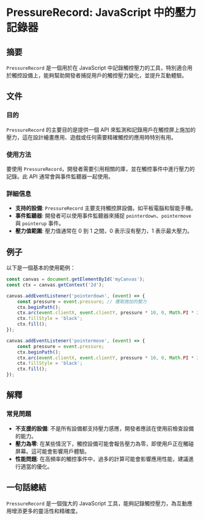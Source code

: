 <!--
Meta Description: # PressureRecord: JavaScript 中的壓力記錄器 ## 摘要 `PressureRecord` 是一個用於在 JavaScript 中記錄觸控壓力的工具，特別適合用於觸控設備上，能夠幫助開發者捕捉用戶的觸控壓力變化，並提升互動體驗。 ## 文件 ### 目的 `Pressur...
Meta Keywords: ctx, event, pressurerecord, pressure, javascript
-->

# PressureRecord: JavaScript 中的壓力記錄器

## 摘要
`PressureRecord` 是一個用於在 JavaScript 中記錄觸控壓力的工具，特別適合用於觸控設備上，能夠幫助開發者捕捉用戶的觸控壓力變化，並提升互動體驗。

## 文件
### 目的
`PressureRecord` 的主要目的是提供一個 API 來監測和記錄用戶在觸控屏上施加的壓力，這在設計繪畫應用、遊戲或任何需要精確觸控的應用時特別有用。

### 使用方法
要使用 `PressureRecord`，開發者需要引用相關的庫，並在觸控事件中進行壓力的記錄。此 API 通常會與事件監聽器一起使用。

### 詳細信息
- **支持的設備**: `PressureRecord` 主要支持觸控屏設備，如平板電腦和智能手機。
- **事件監聽器**: 開發者可以使用事件監聽器來捕捉 `pointerdown`、`pointermove` 與 `pointerup` 事件。
- **壓力值範圍**: 壓力值通常在 0 到 1 之間，0 表示沒有壓力，1 表示最大壓力。

## 例子
以下是一個基本的使用範例：

```javascript
const canvas = document.getElementById('myCanvas');
const ctx = canvas.getContext('2d');

canvas.addEventListener('pointerdown', (event) => {
    const pressure = event.pressure; // 獲取施加的壓力
    ctx.beginPath();
    ctx.arc(event.clientX, event.clientY, pressure * 10, 0, Math.PI * 2);
    ctx.fillStyle = 'black';
    ctx.fill();
});

canvas.addEventListener('pointermove', (event) => {
    const pressure = event.pressure;
    ctx.beginPath();
    ctx.arc(event.clientX, event.clientY, pressure * 10, 0, Math.PI * 2);
    ctx.fillStyle = 'black';
    ctx.fill();
});
```

## 解釋
### 常見問題
- **不支援的設備**: 不是所有設備都支持壓力感應，開發者應該在使用前檢查設備的能力。
- **壓力為零**: 在某些情況下，觸控設備可能會報告壓力為零，即使用戶正在觸碰屏幕。這可能會影響用戶體驗。
- **性能問題**: 在高頻率的觸控事件中，過多的計算可能會影響應用性能，建議進行適當的優化。

## 一句話總結
`PressureRecord` 是一個強大的 JavaScript 工具，能夠記錄觸控壓力，為互動應用增添更多的靈活性和精確度。